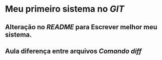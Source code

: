 # Meu primeiro sistema no *GIT*  
## Alteração no *README* para Escrever melhor meu sistema.   
## Aula diferença entre arquivos *Comando diff*